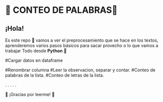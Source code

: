 # 👏 CONTEO DE PALABRAS👏 

## ¡Hola!


Es este repo 🍚 vamos a ver el preprocesamiento que se hace en los textos, aprenderemos varios pasos básicos para sacar provecho o lo que vamos a trabajar Todo desde **Python** 🐍


#Cargar datos en dataframe 

#Renombrar columna
#Leer la observacion, separar y contar.
#Conteo de palabras de la lista.
#Conteo de letras de la lista.


.
.
.
.
.

🦉 ¡Gracias por leerme!  🦉
